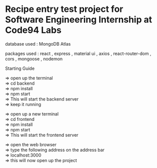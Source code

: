 # Recipe entry test project for Software Engineering Internship at Code94 Labs  

database used : MongoDB Atlas  

packages used : react , express , material ui , axios , react-router-dom , cors , mongoose , nodemon  

Starting Guide  

=> open up the terminal  
=> cd backend  
=> npm install  
=> npm start  
=> This will start the backend server  
=> keep it running

=> open up a new terminal  
=> cd frontend  
=> npm install  
=> npm start  
=> This will start the frontend server  

=> open the web browser  
=> type the following address on the address bar  
=> localhost:3000  
=> this will now open up the project
